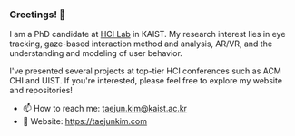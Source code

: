 ### Greetings! 👋

I am a PhD candidate at <a href="https://hcil.kaist.ac.kr/">HCI Lab</a> in KAIST. My research interest lies in eye tracking, gaze-based interaction method and analysis, AR/VR, and the understanding and modeling of user behavior.

I've presented several projects at top-tier HCI conferences such as ACM CHI and UIST. If you're interested, please feel free to explore my website and repositories!

- 📫 How to reach me: taejun.kim@kaist.ac.kr
- 🏡 Website: https://taejunkim.com
<!--
**taejun20/taejun20** is a ✨ _special_ ✨ repository because its `README.md` (this file) appears on your GitHub profile.

Here are some ideas to get you started:

- 🔭 I’m currently working on ...
- 🌱 I’m currently learning ...
- 👯 I’m looking to collaborate on ...
- 🤔 I’m looking for help with ...
- 💬 Ask me about ...
- 📫 How to reach me: ...
- 😄 Pronouns: ...
- ⚡ Fun fact: ...
-->
